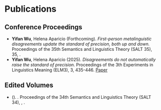 # Publications

## Conference Proceedings

- **Yifan Wu**, Helena Aparicio (Forthcoming). *First-person metalinguistic disagreements update the standard of precision, both up and down.* Proceedings of the 35th Semantics and Linguistics Theory (SALT 35), 35, .
- **Yifan Wu**, Helena Aparicio (2025). *Disagreements do not automatically raise the standard of precision.* Proceedings of the 3th Experiments in Linguistics Meaning (ELM3), 3, 435-446. [Paper](https://doi.org/10.3765/elm.3.5835)

## Edited Volumes

-  (). *.* Proceedings of the 34th Semantics and Linguistics Theory (SALT 34), , .
